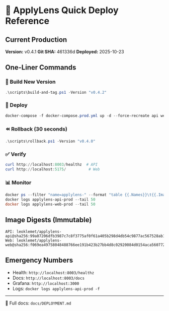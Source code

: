 # 🚀 ApplyLens Quick Deploy Reference

## Current Production
**Version:** v0.4.1
**Git SHA:** 461336d
**Deployed:** 2025-10-23

## One-Liner Commands

### 🔨 Build New Version
```powershell
.\scripts\build-and-tag.ps1 -Version "v0.4.2"
```

### 🚢 Deploy
```powershell
docker-compose -f docker-compose.prod.yml up -d --force-recreate api web
```

### ⏪ Rollback (30 seconds)
```powershell
.\scripts\rollback.ps1 -Version "v0.4.0"
```

### ✅ Verify
```powershell
curl http://localhost:8003/healthz  # API
curl http://localhost:5175/          # Web
```

### 📊 Monitor
```powershell
docker ps --filter "name=applylens-" --format "table {{.Names}}\t{{.Image}}\t{{.Status}}"
docker logs applylens-api-prod --tail 50
docker logs applylens-web-prod --tail 50
```

## Image Digests (Immutable)
```
API: leoklemet/applylens-api@sha256:99a07206dfb3987c7c8f3775af0f61a405b298d4db54c9877ac567528ab1bc7a
Web: leoklemet/applylens-web@sha256:f069ea49758048488766ee191b423b27bb4d8c02920084d0154aca560772d61e
```

## Emergency Numbers
- Health: `http://localhost:8003/healthz`
- Docs: `http://localhost:8003/docs`
- Grafana: `http://localhost:3000`
- Logs: `docker logs applylens-api-prod -f`

---
📖 Full docs: `docs/DEPLOYMENT.md`
